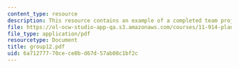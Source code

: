 ```yaml
---
content_type: resource
description: This resource contains an example of a completed team project.
file: https://ol-ocw-studio-app-qa.s3.amazonaws.com/courses/11-914-planning-communication-spring-2007/6a71277770cece0bd67d57ab08c1bf2c_group12.pdf
file_type: application/pdf
resourcetype: Document
title: group12.pdf
uid: 6a712777-70ce-ce0b-d67d-57ab08c1bf2c
---
```


